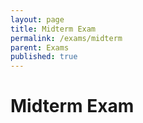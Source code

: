 ```yaml
---
layout: page
title: Midterm Exam  
permalink: /exams/midterm
parent: Exams
published: true
---
```


# Midterm Exam
